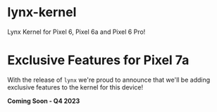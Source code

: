 # lynx-kernel
Lynx Kernel for Pixel 6, Pixel 6a and Pixel 6 Pro! 

# Exclusive Features for Pixel 7a
With the release of ``lynx`` we're proud to announce that we'll be adding exclusive features to the kernel for this device!

**Coming Soon - Q4 2023**

